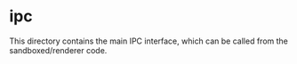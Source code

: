 ipc
=====

This directory contains the main IPC interface, which can be called from the sandboxed/renderer code.
